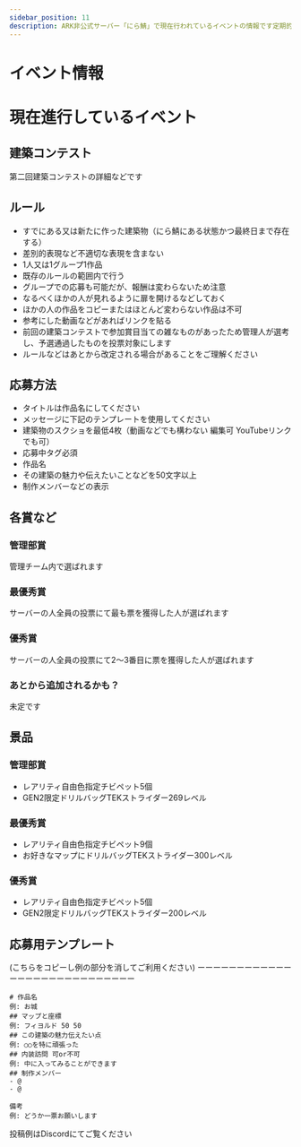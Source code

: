 ```yaml
---
sidebar_position: 11
description: ARK非公式サーバー「にら鯖」で現在行われているイベントの情報です定期的に楽しいイベントを用意しています　ぜひ楽しんでください！
---
```


# イベント情報

# 現在進行しているイベント

## 建築コンテスト
第二回建築コンテストの詳細などです

## ルール

- すでにある又は新たに作った建築物（にら鯖にある状態かつ最終日まで存在する）
- 差別的表現など不適切な表現を含まない
- 1人又は1グループ1作品
- 既存のルールの範囲内で行う
- グループでの応募も可能だが、報酬は変わらないため注意
- なるべくほかの人が見れるように扉を開けるなどしておく
- ほかの人の作品をコピーまたはほとんど変わらない作品は不可
- 参考にした動画などがあればリンクを貼る
- 前回の建築コンテストで参加賞目当ての雑なものがあったため管理人が選考し、予選通過したものを投票対象にします
- ルールなどはあとから改定される場合があることをご理解ください

## 応募方法
- タイトルは作品名にしてください
- メッセージに下記のテンプレートを使用してください
- 建築物のスクショを最低4枚（動画などでも構わない 編集可 YouTubeリンクでも可）
- 応募中タグ必須
- 作品名
- その建築の魅力や伝えたいことなどを50文字以上
- 制作メンバーなどの表示

## 各賞など
### 管理部賞
管理チーム内で選ばれます
### 最優秀賞
サーバーの人全員の投票にて最も票を獲得した人が選ばれます
### 優秀賞 
サーバーの人全員の投票にて2～3番目に票を獲得した人が選ばれます
### あとから追加されるかも？
未定です

## 景品
### 管理部賞
- レアリティ自由色指定チビペット5個
- GEN2限定ドリルバッグTEKストライダー269レベル
### 最優秀賞
- レアリティ自由色指定チビペット9個
- お好きなマップにドリルバッグTEKストライダー300レベル
### 優秀賞 
- レアリティ自由色指定チビペット5個
- GEN2限定ドリルバッグTEKストライダー200レベル
## 応募用テンプレート
(こちらをコピーし例の部分を消してご利用ください)
ーーーーーーーーーーーーーーーーーーーーーーーーーーーー
```
# 作品名
例: お城
## マップと座標
例: フィヨルド 50 50
## この建築の魅力伝えたい点
例: ○○を特に頑張った
## 内装訪問 可or不可
例: 中に入ってみることができます
## 制作メンバー
- @
- @

備考
例: どうか一票お願いします
```

投稿例はDiscordにてご覧ください
<!--
## ハロウィンイベント
### 概要
ハロウィンイベントではゾンビドードー・ワイバーンをテイムしたり、ドードーレックス・ワイバーンを討伐してチビペットを獲得することができます
他にもハロウィンのイベントカラーも湧きます
- 開催期間 10月25～11月7日

### やり方
本来は野生で骨恐竜が湧きますが、今回は特定の素材を召喚台に入れて召喚することで骨を手に入れ、
その骨を使いゾンビ系をテイムしたり、ドードーレックスなどに挑めるようになります

- ① 骨恐竜召喚の貢物を集める
- ② 骨恐竜を召喚し討伐 骨をゲット
- ③ 骨を使いドードーレックス・ワイバーンに挑む もしくは ゾンビドードー・ワイバーンをゲット


<details>
  <summary>骨恐竜召喚貢物リスト(クリックで開く)</summary>

   召喚生物                    | 貢物               |   貢物
-------------------------- | --------------------- | ----
骨ブロント                  | 竜脚類の仙骨6個          | ブロントサウルスの卵5個
骨ラプトル                  | アルゲンタヴィスの鉤爪5個 | ユタラプトルの卵5個
骨カルノタウルス             | アロサウルスの脳5個      | カルノタウルスの卵5個
骨レックス                  | ティラノサウルスの腕5個   | ティラノサウルスの卵5個
骨ギガノトサウルス           | ギガノトサウルスの心臓1個 | ギガノトサウルスの卵5個

- これらの生物は召喚より20分で消滅します
- 1～180レベルでスポーンします
- アルファと同じ強さですのでお気を付けください

</details>

<details>
  <summary>ドードーレックス・ワイバーン召喚貢物リスト(クリックで開く)</summary>

 召喚生物                    | 必要骨数        
-------------------------- | --------------
ドードーレックス                  | 159個  
ドードーワイバーンン              | 150個 

- これらの生物は召喚より30分で消滅します
- 1レベルでスポーンします
- 相当強い生物となっていますのでお気を付けください

</details>

<details>
  <summary>テイム済みゾンビドードー・ワイバーン召喚貢物リスト(クリックで開く)</summary>

  召喚生物                    | 必要骨数        
-------------------------- | --------------
ゾンビドードー(1～270レベル)          | 70個 
ゾンビワイバーン各種(1～228レベル)             | 210個

- これらの生物は召喚した人のテイム生物になります

</details>

### 召喚台の場所
 <details>
  <summary>スコーチドアース</summary>

準備中 

</details>

 <details>
  <summary>ラグナロク</summary>

 <img src="/img/eventphoto/rag.jpg" />

</details>

<details>
  <summary>クリスタルアイルズ</summary>

 準備中

</details>

 <details>
  <summary>ロストアイランド</summary>

 <img src="/img/eventphoto/lost.jpg" />

</details>
 <details>
  <summary>フィヨルド</summary>
  アスガルド

<img src="/img/eventphoto/fjo.jpg" />
 

</details>

### 召喚台の使い方

- ①インベントリに貢物を入れる
- ②Eキーで画面を開き召喚

- 召喚はドームの範囲内で行われます
- ボタンを押してから数秒で召喚されます

### 注意点
- 召喚台の使用待ちがいる場合は連続使用はやめて並びなおしてください
- 召喚した生物を遠くに連れてく行為はやめてください
-->
<!-- 
## タエニアステラ

### タエニアステラとは？

タエニアステラとは日本人の方が制作中のMODマップです
タエニア種という固有種族と全く新しい固有生物が存在し、バイオームも多種多様なマップです

### アルファスコーチドアースアースの設定やルール
- 基本的には他のサーバーと同じルール設定です
- 転送可能（MODアイテムや生物は出来ません）

### クリア条件とクリア報酬
- タエニア種を除くすべてのMOD生物のテイムと3種類のアルファボス討伐
- 3種のボスの死体の前でのサバイバーが映ってるスクショ、テイム時に出る名前入力欄のスクショを提出
- クリア報告はてりにらのDMにお願いします

### 開催期間

7月1～7月7　ラプトル以上の[サブスクリプション](https://playark.jp/docs/Feeling)の方の先行プレイ
7月8～7月30日　一般公開（変更になる場合があります）



## マッスルアべレーション

### マッスルアべレーションとは？

マッスルアべレーションとはテイムできる生物が肩乗せや、手持ち恐竜だけになり　代わりに<h4>サバイバーの攻撃力が1000倍</h4>になり、他のステータスも強化される　簡単にいえば<h4>全てを筋肉で解決する</h4>　がコンセプトのイベントサーバーになっています
最大難易度のクリア目標はロックウェルアルファのクリアです。

### マッスルアべレーションの設定やルール
- 基本的には他のサーバーと同じルール設定です

マッスルアべレーションだけの設定・ルール

　サバイバーのステータス | 上がり幅 
  ------------------ | -------- 
  体力　　 　　　　　| 1.5倍  
  スタミナ　　　　　 | 1.5倍       
  酸素量　　　　　　　| 1倍    
  食料　　　　　　　 | 1倍    
  重量　　　　　　　　| 20倍    
  近接攻撃　　　　　　| 20ポイント時点で1000倍     
  移動速度　　　　　　| 1.3倍     
　
- ログインしたらまずは攻撃力に20ポイント振ってください
- アイテム品質の低下（公式の2倍）
- 持ち込み全て不可
- ショットガン類TEKライフルなどの強力な重火器の禁止
- 一部の強力なアイテムの禁止
- 肩乗せ生物のみテイム可能
- トライブ最大人数10人
- ジップラインとモーターのエングラム変更
- 夜の経過速度0.3
<details>
  <summary>ARKショップ変更</summary>
時間経過取得ポイント2倍
売却価格
  商品名　　| 値段| 個数  | 備考
  ----------- | ---| ---- | -------
  アルファリーパーキングの棘  |20000 |1  | 無し
  アルファカルキノスの爪  |7500 |1 | 無し
  アルファバジリスクの牙  |7500 |1  | 無し
  ロックウェルトロフィーガンマ  |20000 |1  | 無し
  ロックウェルトロフィーベータ|40000 |1  | 無し
  ロックウェルトロフィーアルファ|60000 |1  | 無し
</details>

### クリア条件と報酬

<details>
  <summary>ロックウェルベータ</summary>

　チビペット9個（レア度自由・色指定不可）
    
</details>
<details>
  <summary>ロックウェルアルファ</summary>

 チビペット9個（レア度自由・色指定不可）

 アべレーションマッスルサバイバーロール

</details>
<details>
  <summary>ロックウェルアルファ＋</summary>
クリア条件
ロックウェルアルファの条件に追加でロックドレイクの卵奪取
巣に沸いてある状態で卵のレベルが分かるようにスクショし、その卵を上層のポータル（初期リス）に捨てた状態で卵のレベルが見えるようにスクショをし、その二枚を追加提出
（孵化させても取得できないので食べるなりしてください）


 チビペット9個（レア度自由・色指定不可）

 カルキノス/リーパー/ロックドレイク/バジリスクのうちどれかの最高レベル1匹（1～100番カラー色指定可）（リーパーは244レベル ドレイクは226レベル他は269レベル）

 アべレーションマッスルサバイバーロール

</details>

- クリア報告は一人につき1度まで受け付けます（トライブでクリアしても一人一人申請してください）
- クリア報告時にインプラントとサバイバーのステータスが映った画像の提出
- クリア報告時に下層のボスターミナルでボス起動状態の写真を提出
- 3種類のアーティファクトの前での写真が必要になります（サバイバーが映っていれば直撮りでも３人称視点でもかまいません、回収前のアーティファクトのみ有効です）
- クリア時にサバイバーレベルが115以上
- クリア報告はてりにらのDMにお願いします(写真は5枚か7枚になるはずです)


※ボスだけ行きましたなどはクリア扱いにはなりません
※ルールは変更になる場合がございます

### 参加していただく配信者様
## [ARKは宇宙だ（むーさん）](https://www.youtube.com/@mu.uchuda/featured)

　<img alt="kanntasann" src="/img/event/ARKmu.jpg" width="20%"/>

YouTubeで主にARKの生身縛りや生物縛りの動画を投稿されている縛りプレイのプロ。にら鯖生身シリーズはむーさんの動画を見て始まった。
生身アべレーション経験者。前回のマッスルアイランドに引き続き参加していただきます。

## [桜餅かんたさん](https://www.youtube.com/@k_SKTMT)

<img alt="kanntasann" src="/img/event/kanta.jpg" width="20%"/>



　YouTubeでARKアーリーアクセス時代からジュラシックパーク編や建築動画、PVP動画を投稿されているARK界のレジェンド。
　てりにらがARKに出会うきっかけとなった方。今回初参戦です。

### 開催予定期間

8月1～8月7　ラプトル以上の[サブスクリプション](https://playark.jp/docs/Feeling)の方の先行プレイ

8月8～8月31日　一般公開（延長になる場合があります）


# イベント情報
# 現在進行しているイベント

## アルファスコーチドアースアース

### アルファスコーチドアースアースとは？

アルファスコーチドアースアースとはテイムできる生物が6匹になり、何がテイムできるのかは分かりません　また通常のスコーチドアースより気温が1.3倍になっています
最終クリア目標はマンティコアのベータです

### アルファスコーチドアースアースの設定やルール
- 基本的には他のサーバーと同じルール設定です

アルファスコーチドアースだけの設定・ルール

　項目 | 倍率
  ------------------ | -------- 
  水分・食料の減り速度　　　| 1倍  
  死体時間　　　　　 | 1倍       
  テイム制限　　　　　　　| 50匹   
  腐敗時間　　　　　　　 | 1倍    





- クライムピッケルの素材が変更されているのでスコーチドアースだけで制作できます
- ベストエッグのエアコン効果、回収機能、性転換無効
- その他倍率低下



### クリア条件
- <h3>アルファマンティコア（ベータに変更される可能性あり）</h3>
- クリア報告は一人につき1度まで受け付けます（トライブは全員まとめてお願いします） 
- クリア報告時にインプラントの画像を提出していただきます
- マンティコアのクリアには全てのアーティファクトの前での写真が必要になります（サバイバーが映っていれば直撮りでも３人称視点でもかまいません、ちゃんと攻略したことが証明できればいいです）

※1ボスだけ行きましたなどはクリア扱いにはなりません
※2裏条件が存在しそれにクリアしていなかった場合無効になります

※3ルールは変更になる場合がございます

## 開催期間

6月1～6月7　ラプトル以上の[サブスクリプション](https://playark.jp/docs/Feeling)の方の先行プレイ
6月8～6月30日　一般公開（変更になる場合があります）

-->